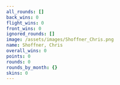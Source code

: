 ```yaml
---
all_rounds: []
back_wins: 0
flight_wins: 0
front_wins: 0
ignored_rounds: []
image: /assets/images/Shoffner_Chris.png
name: Shoffner, Chris
overall_wins: 0
points: 0
rounds: 0
rounds_by_month: {}
skins: 0
---
```

